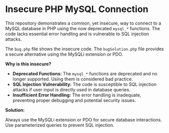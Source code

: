 # Insecure PHP MySQL Connection

This repository demonstrates a common, yet insecure, way to connect to a MySQL database in PHP using the now deprecated `mysql_*` functions.  The code lacks essential error handling and is vulnerable to SQL injection attacks.

The `bug.php` file shows the insecure code.  The `bugSolution.php` file provides a secure alternative using the MySQLi extension or PDO.

**Why is this insecure?**

* **Deprecated Functions:** The `mysql_*` functions are deprecated and no longer supported.  Using them is considered bad practice.
* **SQL Injection Vulnerability:** The code is susceptible to SQL injection attacks if user input is directly used in database queries.
* **Insufficient Error Handling:** The error handling is inadequate, preventing proper debugging and potential security issues.

**Solution:**

Always use the MySQLi extension or PDO for secure database interactions.  Use parameterized queries to prevent SQL injection.